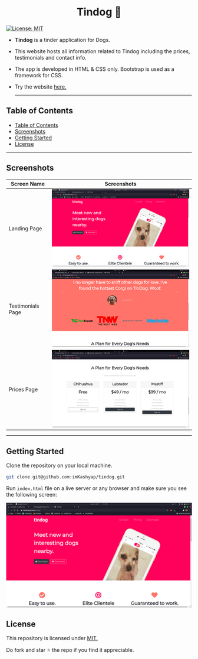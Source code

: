 
<h1 style="text-align:center;">Tindog 🐶</h1>
  
  [![License: MIT](https://img.shields.io/badge/License-MIT-blue.svg)](https://opensource.org/licenses/MIT)

- **Tindog** is a tinder application for Dogs.
- This website hosts all information related to Tindog including the prices, testimonials and contact info.
- The app is developed in HTML & CSS only. Bootstrap is used as a framework for CSS.
- Try the website [here.](https://imkashyap.github.io/Tindog/)
  

  ***


## Table of Contents
- [Table of Contents](#table-of-contents)
- [Screenshots](#screenshots)
- [Getting Started](#getting-started)
- [License](#license)

***

## Screenshots
|Screen Name | Screenshots |
|---|--|
|Landing Page|<img src='./screenshots/ss1.png' width=600px alt='Screenshot of the App'>|
|Testimonials Page|<img src='./screenshots/ss2.png' width=600px  alt='Screenshot of the App'>|
|Prices Page|<img src='./screenshots/ss3.png' width=600px  alt='Screenshot of the App'>|

***

## Getting Started
Clone the repository on your local machine.

```bash
git clone git@github.com:imKashyap/tindog.git
```

Run `index.html` file on a live server or any browser and make sure you see the following screen:

![Screenshot of the landing page of Web Server](screenshots/ss1.png)

## License
 This repository is licensed under [MIT.](https://github.com/imKashyap/tindog/blob/main/LICENSE)
 
 Do fork and star :star: the repo if you find it appreciable.
